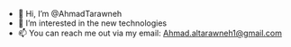- 👋 Hi, I’m @AhmadTarawneh
- 👀 I’m interested in the new technologies
- 📫 You can reach me out via my email: Ahmad.altarawneh1@gmail.com

<!---
AhmadTarawneh/AhmadTarawneh is a ✨ special ✨ repository because its `README.md` (this file) appears on your GitHub profile.
You can click the Preview link to take a look at your changes.
--->

